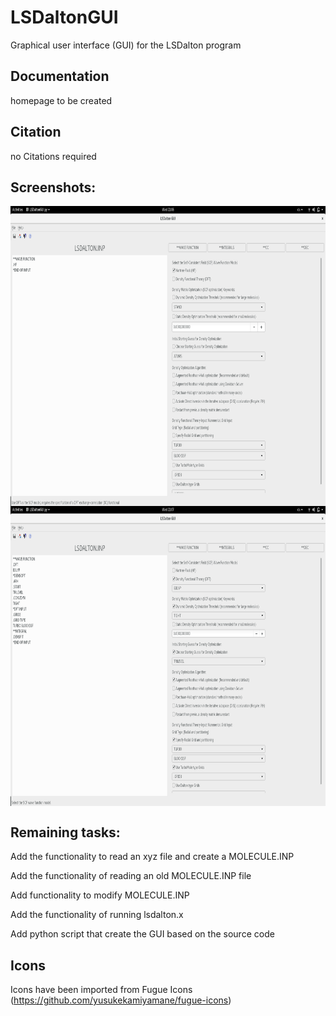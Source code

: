 # LSDaltonGUI

Graphical user interface (GUI) for the LSDalton program

## Documentation

homepage to be created

## Citation

no Citations required

## Screenshots:

<img src="https://github.com/tkjaergaardchem/LSDaltonGUI/blob/master/ScreenShotInitial.png" align="top" width="600" height="480">

<img src="https://github.com/tkjaergaardchem/LSDaltonGUI/blob/master/ScreenShotSecond.png" align="top" width="600" height="480">

## Remaining tasks:

Add the functionality to read an xyz file and create a MOLECULE.INP

Add the functionality of reading an old MOLECULE.INP file

Add functionality to modify MOLECULE.INP

Add the functionality of running lsdalton.x

Add python script that create the GUI based on the source code

## Icons

Icons have been imported from Fugue Icons (https://github.com/yusukekamiyamane/fugue-icons)
